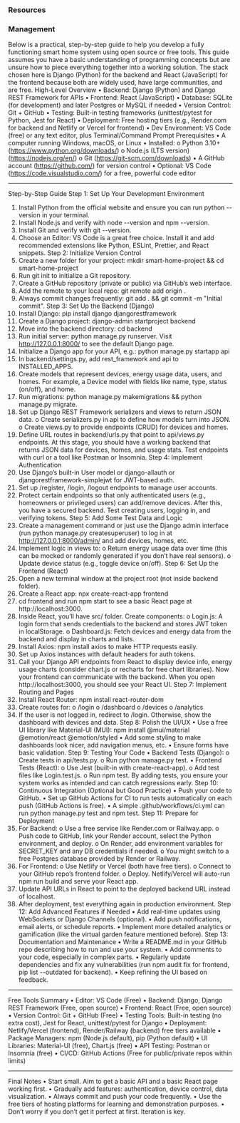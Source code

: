 ### Resources

### Management

Below is a practical, step-by-step guide to help you develop a fully functioning smart home system using open source or free tools. This guide assumes you have a basic understanding of programming concepts but are unsure how to piece everything together into a working solution. The stack chosen here is Django (Python) for the backend and React (JavaScript) for the frontend because both are widely used, have large communities, and are free.
High-Level Overview
•	Backend: Django (Python) and Django REST Framework for APIs
•	Frontend: React (JavaScript)
•	Database: SQLite (for development) and later Postgres or MySQL if needed
•	Version Control: Git + GitHub
•	Testing: Built-in testing frameworks (unittest/pytest for Python, Jest for React)
•	Deployment: Free hosting tiers (e.g., Render.com for backend and Netlify or Vercel for frontend)
•	Dev Environment: VS Code (free) or any text editor, plus Terminal/Command Prompt
Prerequisites
•	A computer running Windows, macOS, or Linux
•	Installed:
o	Python 3.10+ (https://www.python.org/downloads/)
o	Node.js (LTS version) (https://nodejs.org/en/)
o	Git (https://git-scm.com/downloads)
•	A GitHub account (https://github.com/) for version control
•	Optional: VS Code (https://code.visualstudio.com/) for a free, powerful code editor
________________________________________
Step-by-Step Guide
Step 1: Set Up Your Development Environment
1.	Install Python from the official website and ensure you can run python --version in your terminal.
2.	Install Node.js and verify with node --version and npm --version.
3.	Install Git and verify with git --version.
4.	Choose an Editor: VS Code is a great free choice. Install it and add recommended extensions like Python, ESLint, Prettier, and React snippets.
Step 2: Initialize Version Control
1.	Create a new folder for your project: mkdir smart-home-project && cd smart-home-project
2.	Run git init to initialize a Git repository.
3.	Create a GitHub repository (private or public) via GitHub’s web interface.
4.	Add the remote to your local repo: git remote add origin <your-github-repo-url>.
5.	Always commit changes frequently: git add . && git commit -m "Initial commit".
Step 3: Set Up the Backend (Django)
1.	Install Django: pip install django djangorestframework
2.	Create a Django project: django-admin startproject backend
3.	Move into the backend directory: cd backend
4.	Run initial server: python manage.py runserver.
Visit http://127.0.0.1:8000/ to see the default Django page.
5.	Initialize a Django app for your API, e.g.:
python manage.py startapp api
6.	In backend/settings.py, add rest_framework and api to INSTALLED_APPS.
7.	Create models that represent devices, energy usage data, users, and homes. For example, a Device model with fields like name, type, status (on/off), and home.
8.	Run migrations: python manage.py makemigrations && python manage.py migrate.
9.	Set up Django REST Framework serializers and views to return JSON data.
o	Create serializers.py in api to define how models turn into JSON.
o	Create views.py to provide endpoints (CRUD) for devices and homes.
10.	Define URL routes in backend/urls.py that point to api/views.py endpoints.
At this stage, you should have a working backend that returns JSON data for devices, homes, and usage stats. Test endpoints with curl or a tool like Postman or Insomnia.
Step 4: Implement Authentication
1.	Use Django’s built-in User model or django-allauth or djangorestframework-simplejwt for JWT-based auth.
2.	Set up /register, /login, /logout endpoints to manage user accounts.
3.	Protect certain endpoints so that only authenticated users (e.g., homeowners or privileged users) can add/remove devices.
After this, you have a secured backend. Test creating users, logging in, and verifying tokens.
Step 5: Add Some Test Data and Logic
1.	Create a management command or just use the Django admin interface (run python manage.py createsuperuser) to log in at http://127.0.0.1:8000/admin/ and add devices, homes, etc.
2.	Implement logic in views to:
o	Return energy usage data over time (this can be mocked or randomly generated if you don’t have real sensors).
o	Update device status (e.g., toggle device on/off).
Step 6: Set Up the Frontend (React)
1.	Open a new terminal window at the project root (not inside backend folder).
2.	Create a React app: npx create-react-app frontend
3.	cd frontend and run npm start to see a basic React page at http://localhost:3000.
4.	Inside React, you’ll have src/ folder. Create components:
o	Login.js: A login form that sends credentials to the backend and stores JWT token in localStorage.
o	Dashboard.js: Fetch devices and energy data from the backend and display in charts and lists.
5.	Install Axios: npm install axios to make HTTP requests easily.
6.	Set up Axios instances with default headers for auth tokens.
7.	Call your Django API endpoints from React to display device info, energy usage charts (consider chart.js or recharts for free chart libraries).
Now your frontend can communicate with the backend. When you open http://localhost:3000, you should see your React UI.
Step 7: Implement Routing and Pages
1.	Install React Router: npm install react-router-dom
2.	Create routes for:
o	/login
o	/dashboard
o	/devices
o	/analytics
3.	If the user is not logged in, redirect to /login. Otherwise, show the dashboard with devices and data.
Step 8: Polish the UI/UX
•	Use a free UI library like Material-UI (MUI): npm install @mui/material @emotion/react @emotion/styled
•	Add some styling to make dashboards look nicer, add navigation menus, etc.
•	Ensure forms have basic validation.
Step 9: Testing Your Code
•	Backend Tests (Django):
o	Create tests in api/tests.py.
o	Run python manage.py test.
•	Frontend Tests (React):
o	Use Jest (built-in with create-react-app).
o	Add test files like Login.test.js.
o	Run npm test.
By adding tests, you ensure your system works as intended and can catch regressions early.
Step 10: Continuous Integration (Optional but Good Practice)
•	Push your code to GitHub.
•	Set up GitHub Actions for CI to run tests automatically on each push (GitHub Actions is free).
•	A simple .github/workflows/ci.yml can run python manage.py test and npm test.
Step 11: Prepare for Deployment
1.	For Backend:
o	Use a free service like Render.com or Railway.app.
o	Push code to GitHub, link your Render account, select the Python environment, and deploy.
o	On Render, add environment variables for SECRET_KEY and any DB credentials if needed.
o	You might switch to a free Postgres database provided by Render or Railway.
2.	For Frontend:
o	Use Netlify or Vercel (both have free tiers).
o	Connect to your GitHub repo’s frontend folder.
o	Deploy. Netlify/Vercel will auto-run npm run build and serve your React app.
3.	Update API URLs in React to point to the deployed backend URL instead of localhost.
4.	After deployment, test everything again in production environment.
Step 12: Add Advanced Features if Needed
•	Add real-time updates using WebSockets or Django Channels (optional).
•	Add push notifications, email alerts, or schedule reports.
•	Implement more detailed analytics or gamification (like the virtual garden feature mentioned before).
Step 13: Documentation and Maintenance
•	Write a README.md in your GitHub repo describing how to run and use your system.
•	Add comments to your code, especially in complex parts.
•	Regularly update dependencies and fix any vulnerabilities (run npm audit fix for frontend, pip list --outdated for backend).
•	Keep refining the UI based on feedback.
________________________________________
Free Tools Summary
•	Editor: VS Code (Free)
•	Backend: Django, Django REST Framework (Free, open source)
•	Frontend: React (Free, open source)
•	Version Control: Git + GitHub (Free)
•	Testing Tools: Built-in testing (no extra cost), Jest for React, unittest/pytest for Django
•	Deployment: Netlify/Vercel (frontend), Render/Railway (backend) free tiers available
•	Package Managers: npm (Node.js default), pip (Python default)
•	UI Libraries: Material-UI (free), Chart.js (free)
•	API Testing: Postman or Insomnia (free)
•	CI/CD: GitHub Actions (Free for public/private repos within limits)
________________________________________
Final Notes
•	Start small. Aim to get a basic API and a basic React page working first.
•	Gradually add features: authentication, device control, data visualization.
•	Always commit and push your code frequently.
•	Use the free tiers of hosting platforms for learning and demonstration purposes.
•	Don’t worry if you don’t get it perfect at first. Iteration is key.
